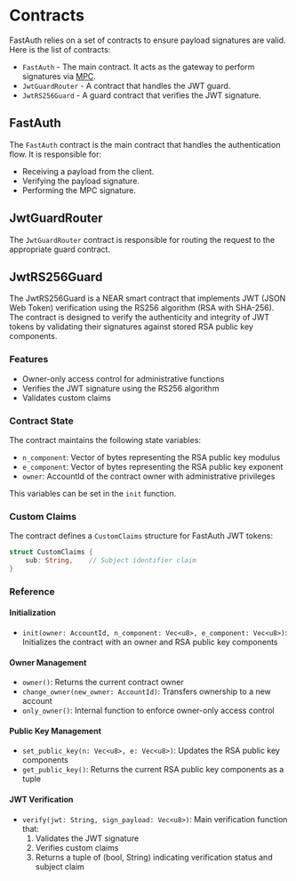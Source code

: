 # Contracts

FastAuth relies on a set of contracts to ensure payload signatures are valid. Here is the list of contracts:

- `FastAuth` - The main contract. It acts as the gateway to perform signatures via [MPC](./architecture_mpc.md).
- `JwtGuardRouter` - A contract that handles the JWT guard.
- `JwtRS256Guard` - A guard contract that verifies the JWT signature.

## FastAuth

The `FastAuth` contract is the main contract that handles the authentication flow. It is responsible for:

- Receiving a payload from the client.
- Verifying the payload signature.
- Performing the MPC signature.

## JwtGuardRouter

The `JwtGuardRouter` contract is responsible for routing the request to the appropriate guard contract.

## JwtRS256Guard

The JwtRS256Guard is a NEAR smart contract that implements JWT (JSON Web Token) verification using the RS256 algorithm (RSA with SHA-256). The contract is designed to verify the authenticity and integrity of JWT tokens by validating their signatures against stored RSA public key components.

### Features

- Owner-only access control for administrative functions
- Verifies the JWT signature using the RS256 algorithm
- Validates custom claims

### Contract State

The contract maintains the following state variables:

- `n_component`: Vector of bytes representing the RSA public key modulus
- `e_component`: Vector of bytes representing the RSA public key exponent
- `owner`: AccountId of the contract owner with administrative privileges

This variables can be set in the `init` function.

### Custom Claims

The contract defines a `CustomClaims` structure for FastAuth JWT tokens:

```rust
struct CustomClaims {
    sub: String,    // Subject identifier claim
}
```

### Reference

#### Initialization

- `init(owner: AccountId, n_component: Vec<u8>, e_component: Vec<u8>)`: Initializes the contract with an owner and RSA public key components

#### Owner Management

- `owner()`: Returns the current contract owner
- `change_owner(new_owner: AccountId)`: Transfers ownership to a new account
- `only_owner()`: Internal function to enforce owner-only access control

#### Public Key Management

- `set_public_key(n: Vec<u8>, e: Vec<u8>)`: Updates the RSA public key components
- `get_public_key()`: Returns the current RSA public key components as a tuple

#### JWT Verification

- `verify(jwt: String, sign_payload: Vec<u8>)`: Main verification function that:
    1. Validates the JWT signature
    2. Verifies custom claims
    3. Returns a tuple of (bool, String) indicating verification status and subject claim
